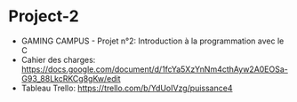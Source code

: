 # Project-2
- GAMING CAMPUS -
Projet n°2: Introduction à la programmation avec le C
- Cahier des charges: https://docs.google.com/document/d/1fcYa5XzYnNm4cthAyw2A0EOSa-G93_88LkcRKCg8gKw/edit
- Tableau Trello: https://trello.com/b/YdUoIVzg/puissance4
